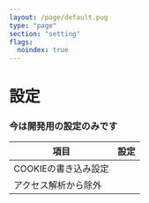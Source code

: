 ```yaml
---
layout: /page/default.pug
type: "page"
section: "setting"
flags:
  noindex: true
---
```


# 設定
### 今は開発用の設定のみです

| 項目 | 設定 |
| ---- | ---- |
| COOKIEの書き込み設定 | <div data-setting-cookie-enable></div> |
| アクセス解析から除外 | <div data-setting-analytics-ignore></div> |